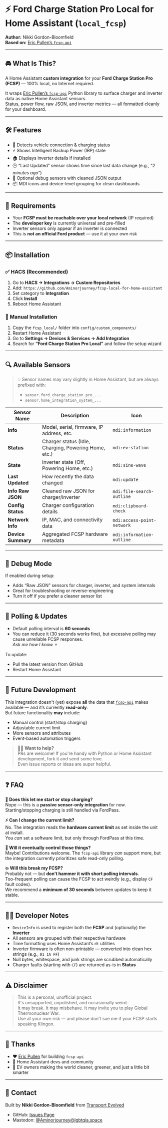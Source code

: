 # ⚡ Ford Charge Station Pro Local for Home Assistant (`local_fcsp`)

**Author:** Nikki Gordon-Bloomfield  
**Based on:** [Eric Pullen’s `fcsp-api`](https://github.com/ericpullen/fcsp-api)

---

## 🚘 What Is This?

A Home Assistant **custom integration** for your **Ford Charge Station Pro (FCSP)** — 100% local, no Internet required.

It wraps [Eric Pullen’s `fcsp-api`](https://github.com/ericpullen/fcsp-api) Python library to surface charger and inverter data as native Home Assistant sensors.  
Status, power flow, raw JSON, and inverter metrics — all formatted cleanly for your dashboard.

---

## 🛠️ Features

- 🔌 Detects vehicle connection & charging status  
- ⚡ Shows Intelligent Backup Power (IBP) state  
- 🏠 Displays inverter details if installed  
- 🕒 “Last Updated” sensor shows time since last data change (e.g., _“2 minutes ago”_)  
- 🧪 Optional debug sensors with cleaned JSON output  
- 📦 MDI icons and device-level grouping for clean dashboards

---

## 🚨 Requirements

- Your **FCSP must be reachable over your local network** (IP required)
- The **developer key** is currently universal and pre-filled
- Inverter sensors only appear if an inverter is connected
- This is **not an official Ford product** — use it at your own risk

---

## 📦 Installation

### ✅ HACS (Recommended)

1. Go to **HACS → Integrations → Custom Repositories**
2. Add: `https://github.com/Aminorjourney/fcsp-local-for-home-assistant`
3. Set category to **Integration**
4. Click **Install**
5. Reboot Home Assistant

### 📁 Manual Installation

1. Copy the `fcsp_local/` folder into `config/custom_components/`
2. Restart Home Assistant
3. Go to **Settings → Devices & Services → Add Integration**
4. Search for **“Ford Charge Station Pro Local”** and follow the setup wizard

---

## 🔍 Available Sensors

> 💡 Sensor names may vary slightly in Home Assistant, but are always prefixed with:  
> - `sensor.ford_charge_station_pro_...`  
> - `sensor.home_integration_system_...`

| Sensor Name             | Description                                          | Icon                       |
|-------------------------|------------------------------------------------------|----------------------------|
| **Info**                | Model, serial, firmware, IP address, etc.            | `mdi:information`          |
| **Status**              | Charger status (Idle, Charging, Powering Home, etc.) | `mdi:ev-station`           |
| **State**               | Inverter state (Off, Powering Home, etc.)            | `mdi:sine-wave`            |
| **Last Updated**        | How recently the data changed                        | `mdi:update`               |
| **Info Raw JSON**       | Cleaned raw JSON for charger/inverter                | `mdi:file-search-outline`  |
| **Config Status**       | Charger configuration details                        | `mdi:clipboard-check`      |
| **Network Info**        | IP, MAC, and connectivity data                       | `mdi:access-point-network` |
| **Device Summary**      | Aggregated FCSP hardware metadata                    | `mdi:information-outline`  |

---

## 🧪 Debug Mode

If enabled during setup:

- Adds “Raw JSON” sensors for charger, inverter, and system internals
- Great for troubleshooting or reverse-engineering
- Turn it off if you prefer a cleaner sensor list

---

## 🔄 Polling & Updates

- Default polling interval is **60 seconds**
- You can reduce it (30 seconds works fine), but excessive polling may cause unreliable FCSP responses.  
  _Ask me how I know._ 💀

To update:
- Pull the latest version from GitHub
- Restart Home Assistant

---

## 🧭 Future Development

This integration doesn't (yet) expose **all** the data that [`fcsp-api`](https://github.com/ericpullen/fcsp-api) makes available — and it’s currently **read-only**.  
But future functionality **may** include:

- Manual control (start/stop charging)
- Adjustable current limit
- More sensors and attributes
- Event-based automation triggers

> 🧑‍💻 **Want to help?**  
> PRs are welcome! If you're handy with Python or Home Assistant development, fork it and send some love.  
> Even issue reports or ideas are super helpful.

---

## ❓ FAQ

**🔋 Does this let me start or stop charging?**  
Nope — this is a **passive sensor-only integration** for now. Starting/stopping charging is still handled via FordPass.

**⚡ Can I change the current limit?**  
No. The integration reads the **hardware current limit** as set inside the unit at install.  
You *can* set a software limit, but only through FordPass at this time.

**🔮 Will it eventually control those things?**  
Maybe! Contributions welcome. The `fcsp-api` library *can* support more, but the integration currently prioritizes safe read-only polling.

**💥 Will this break my FCSP?**  
Probably not — but **don’t hammer it with short polling intervals**.  
Too-frequent polling can cause the FCSP to act weirdly (e.g., display `CF` fault codes).  
We recommend a **minimum of 30 seconds** between updates to keep it stable.

---

## 👩‍💻 Developer Notes

- `DeviceInfo` is used to register both the **FCSP** and (optionally) the **Inverter**
- All sensors are grouped with their respective hardware
- Time formatting uses Home Assistant’s `dt` utilities
- Inverter firmware is often non-printable — converted into clean hex strings (e.g., `01 1A FF`)
- Null bytes, whitespace, and junk strings are scrubbed automatically
- Charger faults (starting with `CF`) are returned as-is in **Status**

---

## ⚠️ Disclaimer

> This is a personal, unofficial project.  
> It's unsupported, unpolished, and occasionally weird.  
> It may break. It may misbehave. It may invite you to play Global Thermonuclear War.  
> Use at your own risk — and please don’t sue me if your FCSP starts speaking Klingon.

---

## 🙏 Thanks

- ❤️ [Eric Pullen](https://github.com/ericpullen) for building `fcsp-api`
- 🙌 Home Assistant devs and community
- 🚗 EV owners making the world cleaner, greener, and just a little bit smarter

---

## 📣 Contact

Built by **Nikki Gordon-Bloomfield** from [Transport Evolved](https://youtube.com/transportevolved)

- GitHub: [Issues Page](https://github.com/Aminorjourney/fcsp-local-integration/issues)  
- Mastodon: [@Aminorjourney@lgbtqia.space](https://lgbtqia.space/@Aminorjourney)
